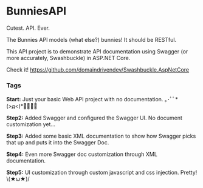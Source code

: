 # BunniesAPI
Cutest.  API.  Ever.

The Bunnies API models (what else?) bunnies!  It should be RESTful.

This API project is to demonstrate API documentation using Swagger (or more accurately, Swashbuckle) in ASP.NET Core.

Check it! https://github.com/domaindrivendev/Swashbuckle.AspNetCore

### Tags
**Start:** Just your basic Web API project with no documentation. ｡･ﾟﾟ*(>д<)*ﾟﾟ･｡

**Step2:** Added Swagger and configured the Swagger UI.  No document customization yet...

**Step3:** Added some basic XML documentation to show how Swagger picks that up and puts it into the Swagger Doc. 

**Step4:** Even more Swagger doc customization through XML documentation.

**Step5:** UI customization through custom javascript and css injection.  Pretty!  \\(★ω★)/

